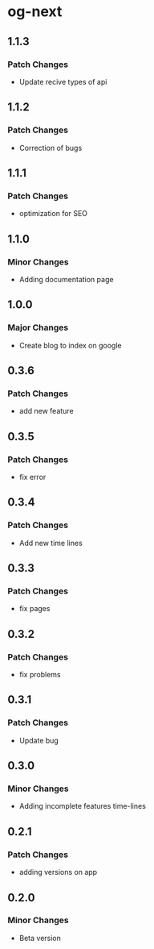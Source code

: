 # og-next

## 1.1.3

### Patch Changes

- Update recive types of api

## 1.1.2

### Patch Changes

- Correction of bugs

## 1.1.1

### Patch Changes

- optimization for SEO

## 1.1.0

### Minor Changes

- Adding documentation page

## 1.0.0

### Major Changes

- Create blog to index on google

## 0.3.6

### Patch Changes

- add new feature

## 0.3.5

### Patch Changes

- fix error

## 0.3.4

### Patch Changes

- Add new time lines

## 0.3.3

### Patch Changes

- fix pages

## 0.3.2

### Patch Changes

- fix problems

## 0.3.1

### Patch Changes

- Update bug

## 0.3.0

### Minor Changes

- Adding incomplete features time-lines

## 0.2.1

### Patch Changes

- adding versions on app

## 0.2.0

### Minor Changes

- Beta version
